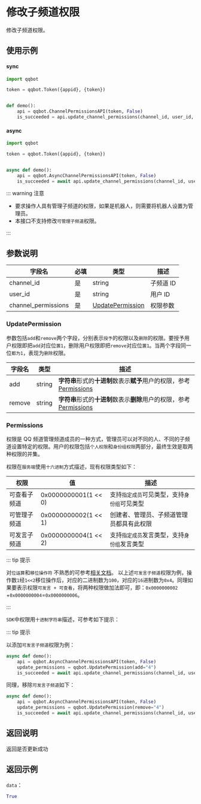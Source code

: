 # 修改子频道权限 <Badge text="v1.0.0" />

修改子频道权限。

## 使用示例

#### sync

```python
import qqbot

token = qqbot.Token({appid}, {token})


def demo():
    api = qqbot.ChannelPermissionsAPI(token, False)
    is_succeeded = api.update_channel_permissions(channel_id, user_id, channel_permissions)
```

#### async

```python
import qqbot

token = qqbot.Token({appid}, {token})


async def demo():
    api = qqbot.AsyncChannelPermissionsAPI(token, False)
    is_succeeded = await api.update_channel_permissions(channel_id, user_id, channel_permissions)
```

::: warning 注意

- 要求操作人具有管理子频道的权限，如果是机器人，则需要将机器人设置为管理员。
- 本接口不支持修改`可管理子频道`权限。

:::

## 参数说明

| 字段名           | 必填 | 类型                                  | 描述                                      |
| ---------------- | ---- | ------------------------------------- | ----------------------------------------- |
| channel_id        | 是   | string                                | 子频道 ID                                 |
| user_id           | 是   | string                                | 用户 ID  |
| channel_permissions | 是   | [UpdatePermission](#updatepermission) | 权限参数                                  |

### UpdatePermission

参数包括`add`和`remove`两个字段，分别表示`授予`的权限以及`删除`的权限。要授予用户权限即把`add`对应位`置1`，删除用户权限即把`remove`对应位`置1`。当两个字段同一位`都为1`，表现为`删除`权限。

| 字段名 | 类型   | 描述                                                                                |
| ------ | ------ | ----------------------------------------------------------------------------------- |
| add    | string | **字符串**形式的**十进制**数表示**赋予**用户的权限，参考[Permissions](#permissions) |
| remove | string | **字符串**形式的**十进制**数表示**删除**用户的权限，参考[Permissions](#permissions) |

### Permissions

权限是 QQ 频道管理频道成员的一种方式，管理员可以对不同的人、不同的子频道设置特定的权限。用户的权限包括`个人权限`和`身份组权限`两部分，最终生效是取两种权限的并集。

权限在`服务端`使用`十六进制`方式描述，现有权限类型如下：

| 权限         | 值                   | 描述                                         |
| ------------ | -------------------- | -------------------------------------------- |
| 可查看子频道 | 0x0000000001(1 << 0) | 支持`指定成员`可见类型，支持`身份组`可见类型 |
| 可管理子频道 | 0x0000000002(1 << 1) | 创建者、管理员、子频道管理员都具有此权限     |
| 可发言子频道 | 0x0000000004(1 << 2) | 支持`指定成员`发言类型，支持`身份组`发言类型 |

::: tip 提示

对`位运算`和`移位操作符`
不熟悉的可参考[相关文档](https://developer.mozilla.org/zh-CN/docs/Web/JavaScript/Guide/Expressions_and_Operators#%E4%BD%8D%E8%BF%90%E7%AE%97%E7%AC%A6)。
以上述`可发言子频道`权限为例，操作数`1`经`1<<2`移位操作后，对应的二进制数为`100`，对应的`16`进制数为`0x4`。同理如果要表示权限`可发言 + 可查看`，将两种权限做加法即可，即：`0x0000000002`
+`0x0000000004`=`0x0000000006`。

:::

`SDK`中权限用`十进制字符串`描述，可参考如下提示：

::: tip 提示

以添加`可发言子频道`权限为例：

```python
async def demo():
    api = qqbot.AsyncChannelPermissionsAPI(token, False)
    update_permissions = qqbot.UpdatePermission(add="4")
    is_succeeded = await api.update_channel_permissions(channel_id, user_id, update_permissions)
```

同理，移除`可发言子频道`如下：

```python
async def demo():
    api = qqbot.AsyncChannelPermissionsAPI(token, False)
    update_permissions = qqbot.UpdatePermission(remove="4")
    is_succeeded = await api.update_channel_permissions(channel_id, user_id, update_permissions)
```

## 返回说明

返回是否更新成功

## 返回示例

`data`：

```Python
True
```
